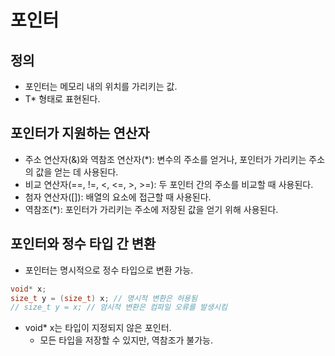 # 포인터

## 정의
- 포인터는 메모리 내의 위치를 가리키는 값.
- T* 형태로 표현된다.

## 포인터가 지원하는 연산자
- 주소 연산자(&)와 역참조 연산자(*): 변수의 주소를 얻거나, 포인터가 가리키는 주소의 값을 얻는 데 사용된다.
- 비교 연산자(==, !=, <, <=, >, >=): 두 포인터 간의 주소를 비교할 때 사용된다.
- 첨자 연산자([]): 배열의 요소에 접근할 때 사용된다.
- 역참조(*): 포인터가 가리키는 주소에 저장된 값을 얻기 위해 사용된다.

## 포인터와 정수 타입 간 변환
- 포인터는 명시적으로 정수 타입으로 변환 가능.
```cpp
void* x;
size_t y = (size_t) x; // 명시적 변환은 허용됨
// size_t y = x; // 암시적 변환은 컴파일 오류를 발생시킴
```
- void* x는 타입이 지정되지 않은 포인터.
    - 모든 타입을 저장할 수 있지만, 역참조가 불가능.
